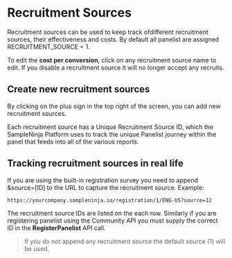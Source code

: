 # Recruitment Sources

Recruitment sources can be used to keep track ofdifferent recruitment sources, their effectiveness and costs. By default all panelist are assigned RECRUITMENT_SOURCE = 1.

To edit the **cost per conversion**, click on any recruitment source name to edit. If you disable a recruitment source it will no longer accept any recruits.

## Create new recruitment sources

By clicking on the plus sign in the top right of the screen, you can add new recruitment sources.

Each recruitment source has a Unique Recruitment Source ID, which the SampleNinja Platform uses to track the unique Panelist journey within the panel that feeds into all of the various reports.

## Tracking recruitment sources in real life

If you are using the built-in registration survey you need to append &source=[ID] to the URL to capture the recruitment source. Example:

```https://yourcompany.sampleninja.io/registration/1/ENG-US?source=12```

The recruitment source IDs are listed on the each row. Similarly if you are registering panelist using the Community API you must supply the correct ID in the **RegisterPanelist** API call.

> If you do not append any recruitment source the default source (1) will be used.
